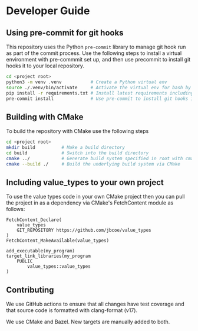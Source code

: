 # Developer Guide

## Using pre-commit for git hooks

This repository uses the Python `pre-commit` library to manage git hook run as
part of the commit process.  Use the following steps to install a virtual
environment with pre-commmit set up, and then use precommit to install git hooks
it to your local repository.

```bash
cd <project root>
python3 -m venv .venv           # Create a Python virtual env
source ./.venv/bin/activate     # Activate the virtual env for bash by source.
pip install -r requirements.txt # Install latest requirements including pre-commit
pre-commit install              # Use pre-commit to install git hooks into the working repository.
```

## Building with CMake

To build the repository with CMake use the following steps
```bash
cd <project root>
mkdir build          # Make a build directory
cd build             # Switch into the build directory
cmake ../            # Generate build system specified in root with cmake
cmake --build ./     # Build the underlying build system via CMake
```

## Including value_types to your own project

To use the value types code in your own CMake project then you can pull
the project in as a dependency via CMake's FetchContent module as follows:

```
FetchContent_Declare(
    value_types
    GIT_REPOSITORY https://github.com/jbcoe/value_types
)
FetchContent_MakeAvailable(value_types)

add_executable(my_program)
target_link_libraries(my_program
    PUBLIC
        value_types::value_types
)
```

## Contributing

We use GitHub actions to ensure that all changes have test coverage and that
source code is formatted with clang-format (v17).

We use CMake and Bazel. New targets are manually added to both.
